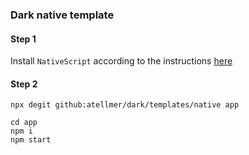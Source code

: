 ### Dark native template

#### Step 1

Install `NativeScript` according to the instructions [here](https://docs.nativescript.org/setup/)

#### Step 2
```
npx degit github:atellmer/dark/templates/native app
```

```
cd app
npm i
npm start
```
